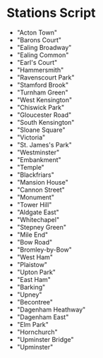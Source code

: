 # Stations Script

* "Acton Town"
* "Barons Court"
* "Ealing Broadway"
* "Ealing Common"
* "Earl's Court"
* "Hammersmith"
* "Ravenscourt Park"
* "Stamford Brook"
* "Turnham Green"
* "West Kensington"
* "Chiswick Park"
* "Gloucester Road"
* "South Kensington"
* "Sloane Square"
* "Victoria"
* "St. James's Park"
* "Westminster"
* "Embankment"
* "Temple"
* "Blackfriars"
* "Mansion House"
* "Cannon Street"
* "Monument"
* "Tower Hill"
* "Aldgate East"
* "Whitechapel"
* "Stepney Green"
* "Mile End"
* "Bow Road"
* "Bromley-by-Bow"
* "West Ham"
* "Plaistow"
* "Upton Park"
* "East Ham"
* "Barking"
* "Upney"
* "Becontree"
* "Dagenham Heathway"
* "Dagenham East"
* "Elm Park"
* "Hornchurch"
* "Upminster Bridge"
* "Upminster"